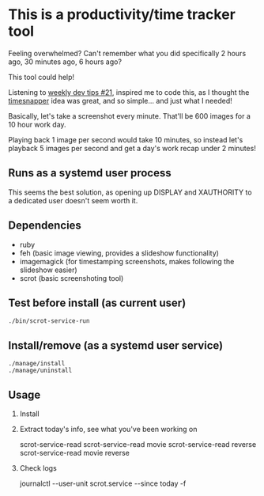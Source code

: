 # This is a productivity/time tracker tool

Feeling overwhelmed? Can't remember what you did specifically 2 hours ago, 30 minutes ago, 6 hours ago?

This tool could help!

Listening to [weekly dev tips #21](http://www.weeklydevtips.com/021), inspired me to code this, as I thought the [timesnapper](http://www.timesnapper.com/) idea was great, and so simple... and just what I needed!

Basically, let's take a screenshot every minute. That'll be 600 images for a 10 hour work day.

Playing back 1 image per second would take 10 minutes, so instead let's playback 5 images per second and get a day's work recap under 2 minutes!

## Runs as a systemd user process

This seems the best solution, as opening up DISPLAY and XAUTHORITY to a dedicated user doesn't seem worth it.

## Dependencies

- ruby
- feh (basic image viewing, provides a slideshow functionality)
- imagemagick (for timestamping screenshots, makes following the slideshow easier)
- scrot (basic screenshoting tool)

## Test before install (as current user)

    ./bin/scrot-service-run

## Install/remove (as a systemd user service)

    ./manage/install
    ./manage/uninstall

## Usage

1. Install

2. Extract today's info, see what you've been working on

    scrot-service-read
    scrot-service-read movie
    scrot-service-read reverse
    scrot-service-read movie reverse

3. Check logs

    journalctl --user-unit scrot.service --since today -f
